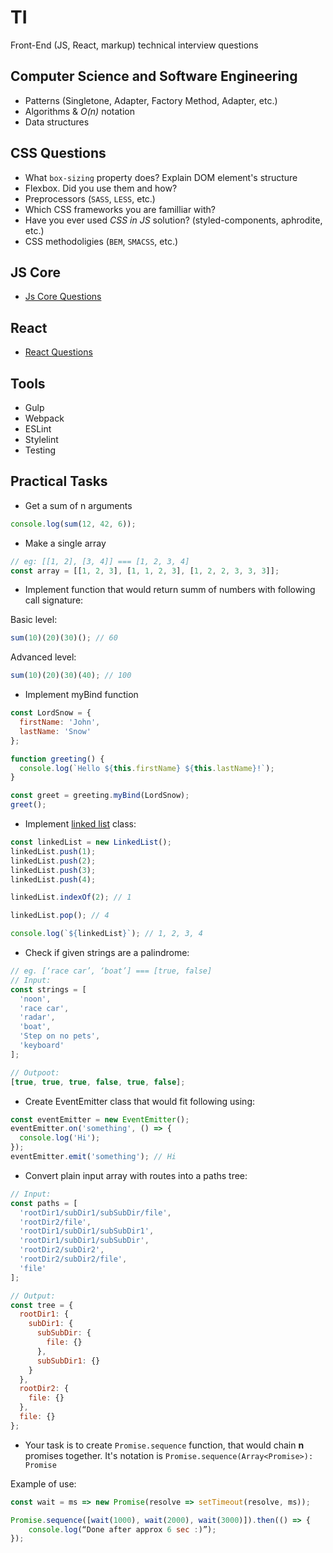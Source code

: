 # TI

Front-End (JS, React, markup) technical interview questions

## Computer Science and Software Engineering

- Patterns (Singletone, Adapter, Factory Method, Adapter, etc.)
- Algorithms & _O(n)_ notation
- Data structures

## CSS Questions

- What `box-sizing` property does? Explain DOM element's structure
- Flexbox. Did you use them and how?
- Preprocessors (`SASS`, `LESS`, etc.)
- Which CSS frameworks you are familliar with?
- Have you ever used _CSS in JS_ solution? (styled-components, aphrodite, etc.)
- CSS methodoligies (`BEM`, `SMACSS`, etc.)

## JS Core

- [Js Core Questions](JsCore.md)

## React

- [React Questions](React.md)

## Tools

- Gulp
- Webpack
- ESLint
- Stylelint
- Testing

## Practical Tasks

- Get a sum of n arguments

```javascript
console.log(sum(12, 42, 6));
```

- Make a single array

```javascript
// eg: [[1, 2], [3, 4]] === [1, 2, 3, 4]
const array = [[1, 2, 3], [1, 1, 2, 3], [1, 2, 2, 3, 3, 3]];
```

- Implement function that would return summ of numbers with following call signature:

Basic level:

```javascript
sum(10)(20)(30)(); // 60
```

Advanced level:

```javascript
sum(10)(20)(30)(40); // 100
```

- Implement myBind function

```javascript
const LordSnow = {
  firstName: 'John',
  lastName: 'Snow'
};

function greeting() {
  console.log(`Hello ${this.firstName} ${this.lastName}!`);
}

const greet = greeting.myBind(LordSnow);
greet();
```

- Implement [linked list](https://en.wikipedia.org/wiki/Linked_list) class:

```javascript
const linkedList = new LinkedList();
linkedList.push(1);
linkedList.push(2);
linkedList.push(3);
linkedList.push(4);

linkedList.indexOf(2); // 1

linkedList.pop(); // 4

console.log(`${linkedList}`); // 1, 2, 3, 4
```

- Check if given strings are a palindrome:

```javascript
// eg. [‘race car’, ‘boat’] === [true, false]
// Input:
const strings = [
  'noon',
  'race car',
  'radar',
  'boat',
  'Step on no pets',
  'keyboard'
];

// Outpoot:
[true, true, true, false, true, false];
```

- Create EventEmitter class that would fit following using:

```javascript
const eventEmitter = new EventEmitter();
eventEmitter.on('something', () => {
  console.log('Hi');
});
eventEmitter.emit('something'); // Hi
```

- Convert plain input array with routes into a paths tree:

```javascript
// Input:
const paths = [
  'rootDir1/subDir1/subSubDir/file',
  'rootDir2/file',
  'rootDir1/subDir1/subSubDir1',
  'rootDir1/subDir1/subSubDir',
  'rootDir2/subDir2',
  'rootDir2/subDir2/file',
  'file'
];

// Output:
const tree = {
  rootDir1: {
    subDir1: {
      subSubDir: {
        file: {}
      },
      subSubDir1: {}
    }
  },
  rootDir2: {
    file: {}
  },
  file: {}
};
```

- Your task is to create `Promise.sequence` function, that would chain **n** promises together. It's notation is `Promise.sequence(Array<Promise>): Promise`

Example of use:

```javascript
const wait = ms => new Promise(resolve => setTimeout(resolve, ms));

Promise.sequence([wait(1000), wait(2000), wait(3000)]).then(() => {
    console.log(“Done after approx 6 sec :)”);
});
```
